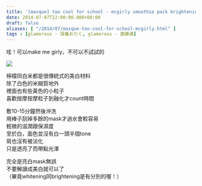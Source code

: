 ```yaml
---
title: '[masque] too cool for school - mcgirly smoothie pack brightening'
date: 2014-07-07T22:00:00.000+08:00
draft: false
aliases: [ "/2014/07/masque-too-cool-for-school-mcgirly.html" ]
tags : [glamorous - 保養おたく, glamorous - 面膜魂]
---
```


哇！可以make me girly，不可以不試試的  

![](/images/tcfsbluepack.jpg)

檸檬同白米都是很傳統式的美白材料  
除了白色的米糊質地外  
裡面也有些黃色的小粒子  
喜歡按摩按摩粒子到融化才count時間  
  
敷10-15分鐘然後沖洗  
用棒子刮掉多餘的mask才過水會較容易  
輕微的滋潤跟保濕度  
至於白，面色並沒有白一頭半個tone  
斑也沒有被淡化  
只是透亮了而帶點光澤  
  
完全是亮白mask無誤  
不要解讀成美白就可以了  
（畢竟whitening同brightening是有分別的喔！）
